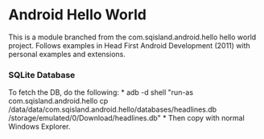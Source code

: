 # Android Hello World

This is a module branched from the com.sqisland.android.hello hello world project.
Follows examples in Head First Android Development (2011) with personal examples and extensions.

### SQLite Database

To fetch the DB, do the following:
	* adb -d shell "run-as com.sqisland.android.hello cp /data/data/com.sqisland.android.hello/databases/headlines.db /storage/emulated/0/Download/headlines.db"
	* Then copy with normal Windows Explorer.

